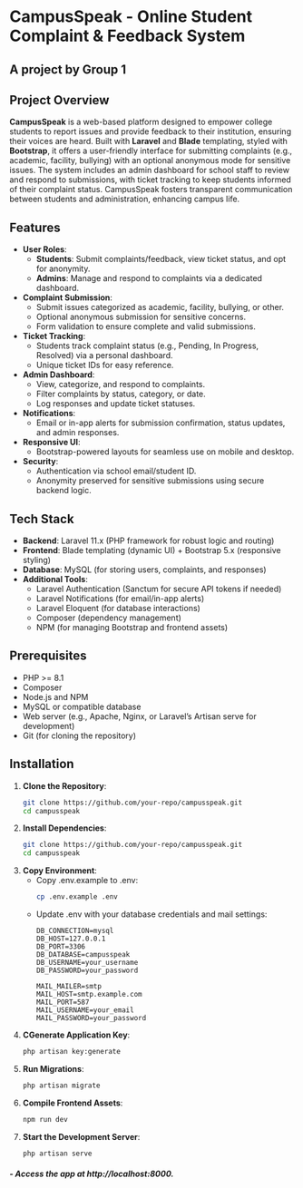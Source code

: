 # CampusSpeak - Online Student Complaint & Feedback System
## A project by Group 1

## Project Overview
**CampusSpeak** is a web-based platform designed to empower college students to report issues and provide feedback to their institution, ensuring their voices are heard. Built with **Laravel** and **Blade** templating, styled with **Bootstrap**, it offers a user-friendly interface for submitting complaints (e.g., academic, facility, bullying) with an optional anonymous mode for sensitive issues. The system includes an admin dashboard for school staff to review and respond to submissions, with ticket tracking to keep students informed of their complaint status. CampusSpeak fosters transparent communication between students and administration, enhancing campus life.

## Features
- **User Roles**:
  - **Students**: Submit complaints/feedback, view ticket status, and opt for anonymity.
  - **Admins**: Manage and respond to complaints via a dedicated dashboard.
- **Complaint Submission**:
  - Submit issues categorized as academic, facility, bullying, or other.
  - Optional anonymous submission for sensitive concerns.
  - Form validation to ensure complete and valid submissions.
- **Ticket Tracking**:
  - Students track complaint status (e.g., Pending, In Progress, Resolved) via a personal dashboard.
  - Unique ticket IDs for easy reference.
- **Admin Dashboard**:
  - View, categorize, and respond to complaints.
  - Filter complaints by status, category, or date.
  - Log responses and update ticket statuses.
- **Notifications**:
  - Email or in-app alerts for submission confirmation, status updates, and admin responses.
- **Responsive UI**:
  - Bootstrap-powered layouts for seamless use on mobile and desktop.
- **Security**:
  - Authentication via school email/student ID.
  - Anonymity preserved for sensitive submissions using secure backend logic.

## Tech Stack
- **Backend**: Laravel 11.x (PHP framework for robust logic and routing)
- **Frontend**: Blade templating (dynamic UI) + Bootstrap 5.x (responsive styling)
- **Database**: MySQL (for storing users, complaints, and responses)
- **Additional Tools**:
  - Laravel Authentication (Sanctum for secure API tokens if needed)
  - Laravel Notifications (for email/in-app alerts)
  - Laravel Eloquent (for database interactions)
  - Composer (dependency management)
  - NPM (for managing Bootstrap and frontend assets)

## Prerequisites
- PHP >= 8.1
- Composer
- Node.js and NPM
- MySQL or compatible database
- Web server (e.g., Apache, Nginx, or Laravel’s Artisan serve for development)
- Git (for cloning the repository)

## Installation
1. **Clone the Repository**:
   ```bash
   git clone https://github.com/your-repo/campusspeak.git
   cd campusspeak

2. **Install Dependencies**:
   ```bash
   git clone https://github.com/your-repo/campusspeak.git
   cd campusspeak

3. **Copy Environment**:
    - Copy .env.example to .env:
        ```bash
        cp .env.example .env
    - Update .env with your database credentials and mail settings:
        ```env
        DB_CONNECTION=mysql
        DB_HOST=127.0.0.1
        DB_PORT=3306
        DB_DATABASE=campusspeak
        DB_USERNAME=your_username
        DB_PASSWORD=your_password

        MAIL_MAILER=smtp
        MAIL_HOST=smtp.example.com
        MAIL_PORT=587
        MAIL_USERNAME=your_email
        MAIL_PASSWORD=your_password

4. **CGenerate Application Key**:
   ```bash
   php artisan key:generate

5. **Run Migrations**:
   ```bash
   php artisan migrate

6. **Compile Frontend Assets**:
   ```bash
   npm run dev

7. **Start the Development Server**:
   ```bash
   php artisan serve

##### - Access the app at http://localhost:8000.



